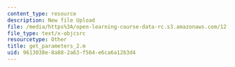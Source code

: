 ```yaml
---
content_type: resource
description: New file Upload
file: /media/https%3A/open-learning-course-data-rc.s3.amazonaws.com/12-811-tropical-meteorology-spring-2011/9613038e8a882a63f564e6ca6a12b3d4_get_parameters_2.m
file_type: text/x-objcsrc
resourcetype: Other
title: get_parameters_2.m
uid: 9613038e-8a88-2a63-f564-e6ca6a12b3d4
---
```

